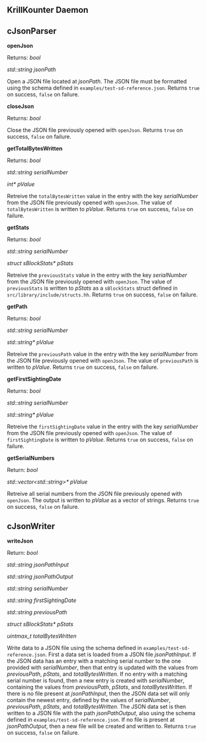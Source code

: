 KrillKounter Daemon
-------------------

## cJsonParser

**openJson**

Returns: *bool*

*std::string jsonPath*

Open a JSON file located at *jsonPath*. The JSON file must be formatted using the schema defined in `examples/test-sd-reference.json`. Returns `true` on success, `false` on failure.

**closeJson**

Returns: *bool*

Close the JSON file previously opened with `openJson`. Returns `true` on success, `false` on failure.

**getTotalBytesWritten**

Returns: *bool*

*std::string serialNumber*

*int\* pValue*

Retreive the `totalBytesWritten` value in the entry with the key *serialNumber* from the JSON file previously opened with `openJson`. The value of `totalBytesWritten` is written to *pValue*. Returns `true` on success, `false` on failure.

**getStats**

Returns: *bool*

*std::string serialNumber*

*struct sBlockStats\* pStats*

Retreive the `previousStats` value in the entry with the key *serialNumber* from the JSON file previously opened with `openJson`. The value of `previousStats` is written to *pStats* as a `sBlockStats` struct defined in `src/library/include/structs.hh`. Returns `true` on success, `false` on failure.

**getPath**

Returns: *bool*

*std::string serialNumber*

*std::string\* pValue*

Retreive the `previousPath` value in the entry with the key *serialNumber* from the JSON file previously opened with `openJson`. The value of `previousPath` is written to *pValue*. Returns `true` on success, `false` on failure.

**getFirstSightingDate**

Returns: *bool*

*std::string serialNumber*

*std::string\* pValue*

Retreive the `firstSightingDate` value in the entry with the key *serialNumber* from the JSON file previously opened with `openJson`. The value of `firstSightingDate` is written to *pValue*. Returns `true` on success, `false` on failure.

**getSerialNumbers**

Return: *bool*

*std::vector\<std::string\>\* pValue*

Retreive all serial numbers from the JSON file previously opened with `openJson`. The output is written to *pValue* as a vector of strings. Returns `true` on success, `false` on failure.

## cJsonWriter

**writeJson**

Return: *bool*

*std::string jsonPathInput*

*std::string jsonPathOutput*

*std::string serialNumber*

*std::string firstSightingDate*

*std::string previousPath*

*struct sBlockStats\* pStats*

*uintmax_t totalBytesWritten*

Write data to a JSON file using the schema defined in `examples/test-sd-reference.json`. First a data set is loaded from a JSON file *jsonPathInput*. If the JSON data has an entry with a matching serial number to the one provided with *serialNumber*, then that entry is updated with the values from *previousPath*, *pStats*, and *totalBytesWritten*. If no entry with a matching serial number is found, then a new entry is created with *serialNumber*, containing the values from *previousPath*, *pStats*, and *totalBytesWritten*. If there is no file present at *jsonPathInput*, then the JSON data set will only contain the newest entry, defined by the values of *serialNumber*, *previousPath*, *pStats*, and *totalBytesWritten*. The JSON data set is then written to a JSON file with the path *jsonPathOutput*, also using the schema defined in `examples/test-sd-reference.json`. If no file is present at *jsonPathOutput*, then a new file will be created and written to.
Returns `true` on success, `false` on failure.

